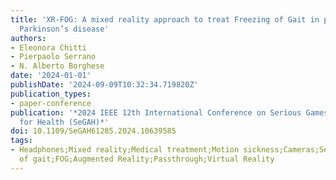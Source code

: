 ```yaml
---
title: 'XR-FOG: A mixed reality approach to treat Freezing of Gait in patients with
  Parkinson’s disease'
authors:
- Eleonora Chitti
- Pierpaolo Serrano
- N. Alberto Borghese
date: '2024-01-01'
publishDate: '2024-09-09T10:32:34.719820Z'
publication_types:
- paper-conference
publication: '*2024 IEEE 12th International Conference on Serious Games and Applications
  for Health (SeGAH)*'
doi: 10.1109/SeGAH61285.2024.10639585
tags:
- Headphones;Mixed reality;Medical treatment;Motion sickness;Cameras;Serious games;Usability;Freezing
  of gait;FOG;Augmented Reality;Passthrough;Virtual Reality
---
```

